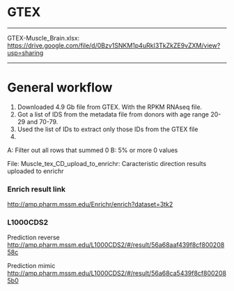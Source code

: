 # GTEX
________________________________________________________________________________________________________________________


GTEX-Muscle_Brain.xlsx: https://drive.google.com/file/d/0Bzv1SNKM1p4uRkI3TkZkZE9vZXM/view?usp=sharing


________________________________________________________________________________________________________________________

# General workflow

1. Downloaded 4.9 Gb file from GTEX. With the RPKM RNAseq file.
2. Got a list of IDS from the metadata file from donors with age range 20-29 and 70-79.
3. Used the list of IDs to extract only those IDs from the GTEX file
4.
  A: Filter out all rows that summed 0 
  B: 5% or more 0 values


File: Muscle_tex_CD_upload_to_enrichr: Caracteristic direction results uploaded to enrichr


### Enrich result link 
  http://amp.pharm.mssm.edu/Enrichr/enrich?dataset=3tk2

### L1000CDS2
  Prediction reverse
  http://amp.pharm.mssm.edu/L1000CDS2/#/result/56a68aaf439f8cf80020858c

  Prediction mimic
  http://amp.pharm.mssm.edu/L1000CDS2/#/result/56a68ca5439f8cf8002085b0
